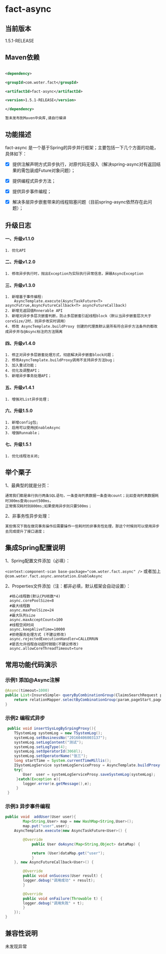 # **fact-async**

## **当前版本**

1.5.1-RELEASE

## **Maven依赖**

```xml

<dependency>

<groupId>com.woter.fact</groupId>

<artifactId>fact-async</artifactId>

<version>1.5.1-RELEASE</version>

</dependency>

暂未发布到Maven中央库,请自行编译
```

## **功能描述**

fact-async 是一个基于Spring的异步并行框架；主要包括一下几个方面的功能，具体如下：

- [x] 提供注解声明方式异步执行，对原代码无侵入（解决spring-async对有返回结果的需包装成Future对象问题）；  

- [x] 提供编程式异步方法；  

- [x] 提供异步事件编程；  

- [x] 解决多层异步嵌套带来的线程阻塞问题（目前spring-async依然存在此问题）；  

## **升级日志**

#### 一、升级v1.1.0  
    1. 优化API  

#### 二、升级v1.2.0  
    1. 修改异步执行时，抛出Exception为实际执行异常信息，屏蔽AsyncException    

#### 三、升级v1.3.0  
    1. 新增基于事件编程:    
	    AsyncTemplate.execute(AsyncTaskFuture<T> asyncFutrue,AsyncFutureCallback<T> asyncFutureCallback)
    2. 新增无返回值Rnnerable API  
    3. 新增对异步多层次嵌套判断，防止多层嵌套引起线程block（默认当异步嵌套层次大于coreSize/2时，则异步改实时调用）
    4. 修改 AsyncTemplate.buildProxy 创建的代理类默认是所有符合异步方法条件的都改成异步并与@Async标注的方法隔离      

#### 四、升级v1.4.0  
    1. 修正对异步多层嵌套处理方式，彻底解决异步嵌套block问题；  
    2. 修改AsyncTemplate.buildProxy调用不支持异步方法bug；  
    3. 加入重试功能；  
    4. 优化及调整API；  
    5. 新增异步事务处理API；  

#### 五、升级v1.4.1  
    1. 增强对List异步处理；  

#### 六、升级1.5.0  
    1. 新增config包;  
    2. 启用可以使用@EnableAsync  
    3. 增强Runnable；  

#### 七、升级1.5.1  
    1. 优化线程池关闭;  



## **举个栗子**

1、最典型的就是分页：

	通常我们都是串行执行两条SQL语句，一条查询列表数据一条查询count；比如查询列表数据耗时300ms查询count500ms，
	正常情况耗时则800ms;如果使用异步则只要500ms；

2、非事务性异步处理：

	某些情况下我在做完事务操作后需要操作一些耗时的非事务性处理，那这个时候则可以使用异步去完成提升了接口速度；


## **集成Spring配置说明**
1、Spring配置文件添加（必填）：

```<context:component-scan base-package="com.woter.fact.async" />``` 或者加上 ```@com.woter.fact.async.annotation.EnableAsync```

2、Properties文件添加（注：都非必填，默认框架会自动设置）：
```
  #核心线程数(默认CPU核数*4)
  async.corePoolSize=8
  #最大线程数
  async.maxPoolSize=24
  #最大队列size
  async.maxAcceptCount=100
  #线程空闲时间
  async.keepAliveTime=10000
  #拒绝服务处理方式 (不建议修改)
  async.rejectedExecutionHandler=CALLERRUN
  #是否允许线程自动超时销毁(不建议修改)
  async.allowCoreThreadTimeout=ture
```




## **常用功能代码演示**

### **示例1 添加@Async注解**
```java
@Async(timeout=1000)
public List<InsureSimple> queryByCombinationGroup(ClaimsSearchRequest param, int pageNum, int pageSize) {
	return relationMapper.selectByCombinationGroup(param,pageStart,pageSize);
}
```

### **示例2 编程式异步**
```java
 public void insertSysLogBySrpingProxy(){
	TSystemLog systemLog = new TSystemLog();
	systemLog.setBusinessNo("20160406003137");
	systemLog.setLogContent("测试");
	systemLog.setLogType(4);
	systemLog.setOperatorId(3068l);
	systemLog.setOperatorName("张三");
	long startTime = System.currentTimeMillis();
	ISystemLogService systemLogServiceProsy = AsyncTemplate.buildProxy(systemLogService,1080);
	try{
	    User  user = systemLogServiceProsy.saveSystemLog(systemLog);
     }catch(Exception e){
	    logger.error(e.getMessage(),e);
     }
 }
```

### **示例3 异步事件编程**
```java
public void  addUser(User user){
        Map<String,User> map = new HashMap<String,User>();
        map.put("user",user);
	AsyncTemplate.execute(new AsyncTaskFuture<User>() {

	    @Override
            public User doAsync(Map<String,Object> dataMap) {

	        return (User)dataMap.get("user");
            }
	}, new AsyncFutureCallback<User>() {

	    @Override
	    public void onSuccess(User result) {
		logger.debug("调用成功" + result);
	    }

	    @Override
	    public void onFailure(Throwable t) {
		logger.debug("调用失败" + t);
	    }
	});
}
```

## **兼容性说明**

未发现异常
